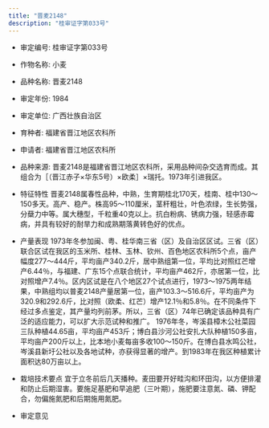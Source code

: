 ```yaml
---
title: "晋麦2148"
description: "桂审证字第033号"
---
```

* 审定编号:  桂审证字第033号

*  作物名称:  小麦

*  品种名称:  晋麦2148

*  审定年份:  1984

*  审定单位:  广西壮族自治区

* 育种者:  福建省晋江地区农科所

*  申请者:  福建省晋江地区农科所

*  品种来源:  晋麦2148是福建省晋江地区农科所，采用品种间杂交选育而成。其组合为［（晋江赤子×华东5号）×欧柔］×瑞托。1973年引进我区。

*  特征特性
晋麦2148属春性品种，中熟，生育期桂北170天，桂南、桂中130～150多天。高产、稳产。株高95～110厘米，茎秆粗壮，叶色浓绿，生长势强，分蘖力中等。属大穗型，千粒重40克以上。抗白粉病、锈病力强，轻感赤霉病，并具有较好的耐旱力和成熟期落黄转色好的优点。

*  产量表现
1973年冬参加闽、粤、桂华南三省（区）及自治区区试。三省（区）联合区试在我区的玉米所、桂林、玉林、钦州、百色地区农科所5个点，亩产幅度277～444斤，平均亩产340.2斤，居中熟组第一位，平均比对照红芒增产6.44％，与福建、广东15个点联合统计，平均亩产462斤，亦居第一位，比对照增产7.4％。区内区试是在八个地区27个试点进行，1973～1975两年结果，中熟组均以普麦2148产量居第一位，亩产103.3～516.6斤，平均亩产为320.9和292.6斤，比对照（欧柔、红芒）增产12.1％和5.8％。在不同条件下经过多点鉴定，其产量均列前茅。所以，三省（区）74年已确定该品种具有广泛的适应能力，可以扩大示范试种和推广。 1976年冬，岑溪县樟木公社菜园三队种植44.65亩，平均亩产453斤；博白县沙河公社安扎大队种植150多亩，平均亩产200斤以上，比本地小麦每亩多收100～150斤。在博白县水鸣公社，岑溪县新圩公社以及各地试种，亦获得显著的增产。到1983年在我区种植累计面积达80万亩以上。

*  栽培技术要点
宜于立冬前后几天播种。麦田要开好畦沟和环田沟，以方便排灌和防止后期湿害。要施足基肥和早追肥（三叶期），施肥要注意氮、磷、钾配合，勿偏施氮肥和后期施用氮肥。

*  审定意见

